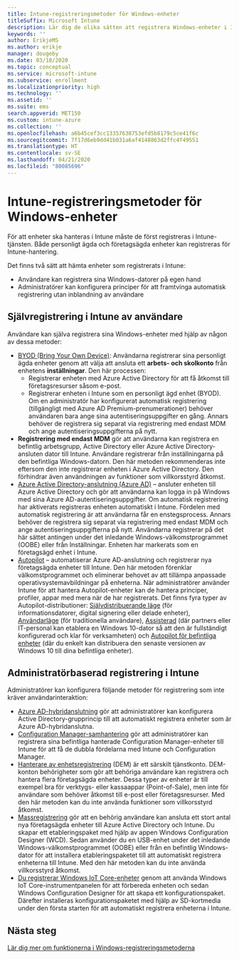 ```yaml
---
title: Intune-registreringsmetoder för Windows-enheter
titleSuffix: Microsoft Intune
description: Lär dig de olika sätten att registrera Windows-enheter i Intune
keywords: ''
author: ErikjeMS
ms.author: erikje
manager: dougeby
ms.date: 03/18/2020
ms.topic: conceptual
ms.service: microsoft-intune
ms.subservice: enrollment
ms.localizationpriority: high
ms.technology: ''
ms.assetid: ''
ms.suite: ems
search.appverid: MET150
ms.custom: intune-azure
ms.collection: ''
ms.openlocfilehash: a6b45cef3cc13357638753efd5b8179c5ce41f6c
ms.sourcegitcommit: 7f17d6eb9dd41b031a6af4148863d2ffc4f49551
ms.translationtype: HT
ms.contentlocale: sv-SE
ms.lasthandoff: 04/21/2020
ms.locfileid: "80085696"
---
```

# <a name="intune-enrollment-methods-for-windows-devices"></a>Intune-registreringsmetoder för Windows-enheter

För att enheter ska hanteras i Intune måste de först registreras i Intune-tjänsten. Både personligt ägda och företagsägda enheter kan registreras för Intune-hantering. 

Det finns två sätt att hämta enheter som registrerats i Intune:
- Användare kan registrera sina Windows-datorer på egen hand 
- Administratörer kan konfigurera principer för att framtvinga automatisk registrering utan inblandning av användare

## <a name="user-self-enrollment-in-intune"></a>Självregistrering i Intune av användare

Användare kan själva registrera sina Windows-enheter med hjälp av någon av dessa metoder:

- [BYOD (Bring Your Own Device)](https://docs.microsoft.com/mem/intune/user-help/enroll-windows-10-device): Användarna registrerar sina personligt ägda enheter genom att välja att ansluta ett **arbets- och skolkonto** från enhetens **inställningar**. Den här processen:
  - Registrerar enheten med Azure Active Directory för att få åtkomst till företagsresurser såsom e-post.
  - Registrerar enheten i Intune som en personligt ägd enhet (BYOD).
Om en administratör har konfigurerat automatisk registrering (tillgängligt med Azure AD Premium-prenumerationer) behöver användaren bara ange sina autentiseringsuppgifter en gång. Annars behöver de registrera sig separat via registrering med endast MDM och ange autentiseringsuppgifterna på nytt.  
- **Registrering med endast MDM** gör att användarna kan registrera en befintlig arbetsgrupp, Active Directory eller Azure Active Directory-ansluten dator till Intune. Användare registrerar från inställningarna på den befintliga Windows-datorn. Den här metoden rekommenderas inte eftersom den inte registrerar enheten i Azure Active Directory. Den förhindrar även användningen av funktioner som villkorsstyrd åtkomst.
- [Azure Active Directory-anslutning (Azure AD)](https://docs.microsoft.com/azure/active-directory/user-help/user-help-join-device-on-network) – ansluter enheten till Azure Active Directory och gör att användarna kan logga in på Windows med sina Azure AD-autentiseringsuppgifter. Om automatisk registrering har aktiverats registreras enheten automatiskt i Intune. Fördelen med automatisk registrering är att användarna får en enstegsprocess. Annars behöver de registrera sig separat via registrering med endast MDM och ange autentiseringsuppgifterna på nytt. Användarna registrerar på det här sättet antingen under det inledande Windows-välkomstprogrammet (OOBE) eller från Inställningar. Enheten har markerats som en företagsägd enhet i Intune.
- [Autopilot](enrollment-autopilot.md) – automatiserar Azure AD-anslutning och registrerar nya företagsägda enheter till Intune. Den här metoden förenklar välkomstprogrammet och eliminerar behovet av att tillämpa anpassade operativsystemavbildningar på enheterna. När administratörer använder Intune för att hantera Autopilot-enheter kan de hantera principer, profiler, appar med mera när de har registrerats.  Det finns fyra typer av Autopilot-distributioner: [Självdistribuerande läge](https://docs.microsoft.com/windows/deployment/windows-autopilot/self-deploying) (för informationsdatorer, digital signering eller delade enheter), [Användarläge](https://docs.microsoft.com/windows/deployment/windows-autopilot/user-driven) (för traditionella användare), [Assisterad](https://docs.microsoft.com/windows/deployment/windows-autopilot/white-glove) (där partners eller IT-personal kan etablera en Windows 10-dator så att den är fullständigt konfigurerad och klar för verksamheten) och [Autopilot för befintliga enheter](https://docs.microsoft.com/windows/deployment/windows-autopilot/existing-devices) (där du enkelt kan distribuera den senaste versionen av Windows 10 till dina befintliga enheter).

## <a name="administrator-based-enrollment-in-intune"></a>Administratörbaserad registrering i Intune

Administratörer kan konfigurera följande metoder för registrering som inte kräver användarinteraktion:

- [Azure AD-hybridanslutning](https://docs.microsoft.com/windows/client-management/mdm/enroll-a-windows-10-device-automatically-using-group-policy) gör att administratörer kan konfigurera Active Directory-grupprincip till att automatiskt registrera enheter som är Azure AD-hybridanslutna.
- [Configuration Manager-samhantering](https://docs.microsoft.com/configmgr/comanage/overview) gör att administratörer kan registrera sina befintliga hanterade Configuration Manager-enheter till Intune för att få de dubbla fördelarna med Intune och Configuration Manager.
- [Hanterare av enhetsregistrering](device-enrollment-manager-enroll.md) (DEM) är ett särskilt tjänstkonto. DEM-konton behörigheter som gör att behöriga användare kan registrera och hantera flera företagsägda enheter. Dessa typer av enheter är till exempel bra för verktygs- eller kassaappar (Point-of-Sale), men inte för användare som behöver åtkomst till e-post eller företagsresurser. Med den här metoden kan du inte använda funktioner som villkorsstyrd åtkomst. 
- [Massregistrering](windows-bulk-enroll.md) gör att en behörig användare kan ansluta ett stort antal nya företagsägda enheter till Azure Active Directory och Intune. Du skapar ett etableringspaket med hjälp av appen Windows Configuration Designer (WCD). Sedan använder du en USB-enhet under det inledande Windows-välkomstprogrammet (OOBE) eller från en befintlig Windows-dator för att installera etableringspaketet till att automatiskt registrera enheterna till Intune. Med den här metoden kan du inte använda villkorsstyrd åtkomst.
- [Du registrerar Windows IoT Core-enheter](https://docs.microsoft.com/windows/iot-core/manage-your-device/intunedeviceenrollment) genom att använda Windows IoT Core-instrumentpanelen för att förbereda enheten och sedan Windows Configuration Designer för att skapa ett konfigurationspaket. Därefter installeras konfigurationspaketet med hjälp av SD-kortmedia under den första starten för att automatiskt registrera enheterna i Intune.

## <a name="next-steps"></a>Nästa steg

[Lär dig mer om funktionerna i Windows-registreringsmetoderna](enrollment-method-capab.md)
